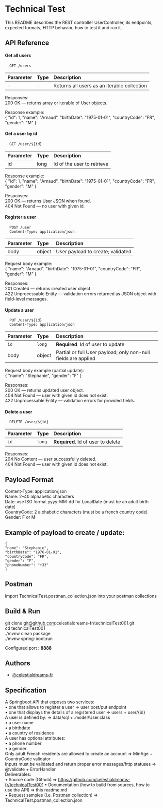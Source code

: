 
# Technical Test

This README describes the REST controller UserController, its endpoints, expected formats, HTTP behavior, how to test it and run it.
## API Reference

#### Get all users

```http
  GET /users
```

| Parameter | Type     | Description                |
| :-------- | :------- | :------------------------- |
| - | - | Returns all users as an iterable collection|

Responses:\
    200 OK — returns array or iterable of User objects.

Response example:\
  {
    "id": 1,
    "name": "Arnaud",
    "birthDate": "1975-01-01",
    "countryCode": "FR",
    "gender": "M"
  }


#### Get a user by id

```http
  GET /user/${id}
```

| Parameter | Type     | Description                |
| :-------- | :------- | :------------------------- |
|id | long | Id of the user to retrieve|

Response example:\
  {
    "id": 1,
    "name": "Arnaud",
    "birthDate": "1975-01-01",
    "countryCode": "FR",
    "gender": "M"
  }

Responses:\
    200 OK — returns User JSON when found.\
    404 Not Found — no user with given id.
    
#### Register a user

```http
  POST /user
  Content-Type: application/json
```

| Parameter | Type     | Description                       |
| :-------- | :------- | :-------------------------------- |
|  body     | object   | 	User payload to create; validated|

Request body example:\
  {
    "name": "Arnaud",
    "birthDate": "1975-01-01",
    "countryCode": "FR",
    "gender": "M"
  }

Responses:\
    201 Created — returns created user object.\
    422 Unprocessable Entity — validation errors returned as JSON object with field-level messages.
    
#### Update a user

```http
  PUT /user/${id}
  Content-Type: application/json
```

| Parameter | Type     | Description                       |
| :-------- | :------- | :-------------------------------- |
| `id`      | `long` | **Required**. Id of user to update  |
|  body     | object   | 	Partial or full User payload; only non-null fields are applied|

Request body example (partial update):\
    {
        "name": "Stephanie",
        "gender": "F"
    }

Responses:\
    200 OK — returns updated user object.\
    404 Not Found — user with given id does not exist.\
    422 Unprocessable Entity — validation errors for provided fields.
    
#### Delete a user

```http
  DELETE /user/${id}
```

| Parameter | Type     | Description                       |
| :-------- | :------- | :-------------------------------- |
| `id`      | `long` | **Required**. Id of user to delete |

Responses:\
    204 No Content — user successfully deleted.\
    404 Not Found — user with given id does not exist.

## Payload Format
Content-Type: application/json\
Name: 2–40 alphabetic characters\
Date: use ISO format yyyy-MM-dd for LocalDate (must be an adult birth date)\
CountryCode: 2 alphabetic characters (must be a french country code)\
Gender: F or M

## Example of payload to create / update:
    {
    "name": "Stephanie",
    "birthDate": "1976-01-01",
    "countryCode": "FR",
    "gender": "F",
    "phoneNumber": "+33"
    }

## Postman
import TechnicalTest.postman_collection.json into your postman collections

## Build & Run
  git clone git@github.com:celestialdreams-fr/technicalTest001.git\
  cd technicalTest001\
  ./mvnw clean package\
  ./mvnw spring-boot:run

Configured port : **8888**

## Authors
- [@celestialdreams-fr](https://github.com/celestialdreams-fr/technicalTest001)

## Specification 
 A Springboot API that exposes two services:\
• one that allows to register a user => user post/put endpoint\
• one that displays the details of a registered user => users + user/{id}\
A user is defined by: => data/sql + .model/User.class\
• a user name\
• a birthdate\
• a country of residence\
A user has optional attributes:\
• a phone number\
• a gender\
Only adult French residents are allowed to create an account => MinAge + CountryCode validator\
Inputs must be validated and return proper error messages/http statuses => @validate + ErrorHandler\
Deliverables:\
• Source code (Github) => https://github.com/celestialdreams-fr/technicalTest001
• Documentation (how to build from sources, how to use the API) => this readme.md\
• Request samples (I.e. Postman collection) => TechnicalTest.postman_collection.json
